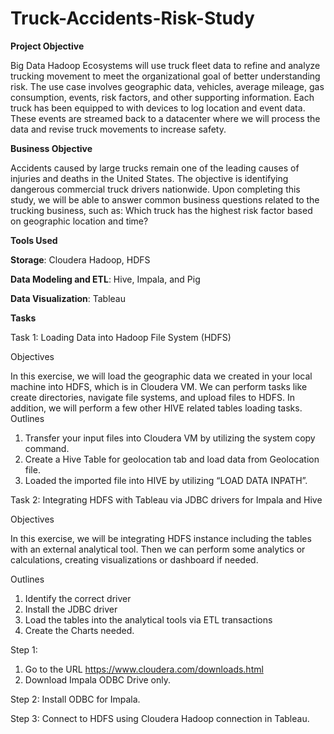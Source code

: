 # Truck-Accidents-Risk-Study
**Project Objective**

Big Data Hadoop Ecosystems will use truck fleet data to refine and analyze trucking movement to meet the organizational goal of better understanding risk. The use case involves geographic data, vehicles, average mileage, gas consumption, events, risk factors, and other supporting information.
Each truck has been equipped to with devices to log location and event data. These events are streamed back to a datacenter where we will process the data and revise truck movements to increase safety.

**Business Objective**

Accidents caused by large trucks remain one of the leading causes of injuries and deaths in the United States. The objective is identifying dangerous commercial truck drivers nationwide.
Upon completing this study, we will be able to answer common business questions related to the trucking business, such as:
Which truck has the highest risk factor based on geographic location and time?

**Tools Used**

**Storage**: Cloudera Hadoop, HDFS

**Data Modeling and ETL**: Hive, Impala, and Pig

**Data Visualization**: Tableau

**Tasks**

Task 1: Loading Data into Hadoop File System (HDFS)

Objectives 

In this exercise, we will load the geographic data we created in your local machine into HDFS, which is in Cloudera VM. We can perform tasks like create directories, navigate file systems, and upload files to HDFS. In addition, we will perform a few other HIVE related tables loading tasks. 
Outlines 
1.	Transfer your input files into Cloudera VM by utilizing the system copy command. 
2.	Create a Hive Table for geolocation tab and load data from Geolocation file.
3.  Loaded the imported file into HIVE by utilizing “LOAD DATA INPATH”.

Task 2: Integrating HDFS with Tableau via JDBC drivers for Impala and Hive 

Objectives

In this exercise, we will be integrating HDFS instance including the tables with an external analytical tool. Then we can perform some analytics or calculations, creating visualizations or dashboard if needed.

Outlines 
1)  Identify the correct driver 
2)  Install the JDBC driver 
3)  Load the tables into the analytical tools via ETL transactions 
4)  Create the Charts needed.

Step 1:

1)  Go to the URL https://www.cloudera.com/downloads.html
2)  Download Impala ODBC Drive only. 

Step 2: 
Install ODBC for Impala. 

Step 3:
Connect to HDFS using Cloudera Hadoop connection in Tableau.

